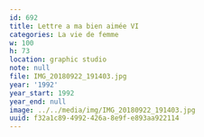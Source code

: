 ```yaml
---
id: 692
title: Lettre a ma bien aimée VI
categories: La vie de femme
w: 100
h: 73
location: graphic studio
note: null
file: IMG_20180922_191403.jpg
year: '1992'
year_start: 1992
year_end: null
image: ../../media/img/IMG_20180922_191403.jpg
uuid: f32a1c89-4992-426a-8e9f-e893aa922114
---
```


